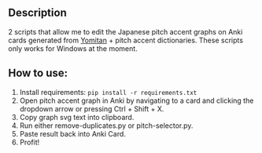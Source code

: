 ## Description
2 scripts that allow me to edit the Japanese pitch accent graphs on Anki cards generated from [Yomitan](https://github.com/yomidevs/yomitan) + pitch accent dictionaries.
These scripts only works for Windows at the moment.

## How to use:
1. Install requirements: `pip install -r requirements.txt`
4. Open pitch accent graph in Anki by navigating to a card and clicking the dropdown arrow or pressing Ctrl + Shift + X.
5. Copy graph svg text into clipboard.
6. Run either remove-duplicates.py or pitch-selector.py.
7. Paste result back into Anki Card.
8. Profit!
